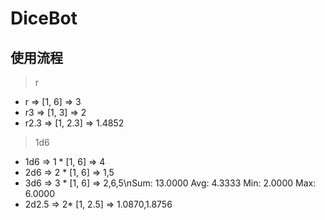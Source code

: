 # DiceBot

## 使用流程
> r
- r => [1, 6] => 3
- r3 => [1, 3] => 2
- r2.3 => [1, 2.3] => 1.4852

> 1d6
- 1d6 => 1 * [1, 6] => 4
- 2d6 => 2 * [1, 6] => 1,5
- 3d6 => 3 * [1, 6] => 2,6,5\nSum: 13.0000 Avg: 4.3333 Min: 2.0000 Max: 6.0000
- 2d2.5 => 2* [1, 2.5] => 1.0870,1.8756